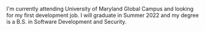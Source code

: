 I'm currently attending University of Maryland Global Campus and looking for my first development job. I will graduate in Summer 2022 and my degree is a B.S. in Software Development and Security.
